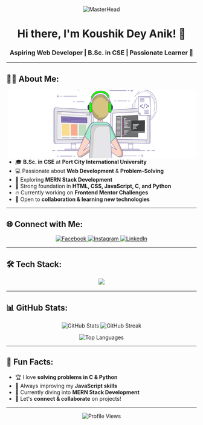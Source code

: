<p align="center">
  <img src="https://i.pinimg.com/originals/90/70/32/9070324cdfc07c68d60eed0c39e77573.gif" alt="MasterHead" width="100%" height="400px"/>
</p>
<h1 align="center">Hi there, I'm Koushik Dey Anik! 👋</h1>
<h3 align="center">Aspiring Web Developer | B.Sc. in CSE | Passionate Learner 🚀</h3>

---

## 👨‍💻 About Me:

<div align="center">
  <img align="right" alt="Coding" width="500" height="180" src="https://raw.githubusercontent.com/leorrose/leorrose/master/readme_header.gif"/>
  
  <div align="left">
    <ul>
      <li>🎓 <b>B.Sc. in CSE</b> at <b>Port City International University</b></li>
      <li>💻 Passionate about <b>Web Development</b> & <b>Problem-Solving</b></li>
      <li>🚀 Exploring <b>MERN Stack Development</b></li>
      <li>🎯 Strong foundation in <b>HTML, CSS, JavaScript, C, and Python</b></li>
      <li>🔥 Currently working on <b>Frontend Mentor Challenges</b></li>
      <li>🤝 Open to <b>collaboration & learning new technologies</b></li>
    </ul>
  </div>
</div>



---

## 🌐 Connect with Me:
<p align="center">
<a href="https://www.facebook.com/share/1BakMPy69M/" target="_blank">
  <img src="https://user-images.githubusercontent.com/74038190/235294010-ec412ef5-e3da-4efa-b1d4-0ab4d4638755.gif" alt="Facebook" width="60" height="60"/>
</a> 
<a href="https://www.instagram.com/koushik_dey_anik?igsh=MWZzNDNvd2V5Y2wxdA==" target="_blank">
  <img src="https://user-images.githubusercontent.com/74038190/235294013-a33e5c43-a01c-43f6-b44d-a406d8b4ab75.gif" alt="Instagram" width="60" height="60"/>
</a> 
<a href="https://www.linkedin.com/in/koushik-dey-anik-97b332343?utm_source=share&utm_campaign=share_via&utm_content=profile&utm_medium=android_app" target="_blank">
  <img src="https://user-images.githubusercontent.com/74038190/235294012-0a55e343-37ad-4b0f-924f-c8431d9d2483.gif" alt="LinkedIn" width="60" height="60"/>
</a>
</p>


---

## 🛠 Tech Stack:
<p align="center">
  <img src="https://skillicons.dev/icons?i=c,html,css,js,mongodb,netlify,react,express,nodejs,github" />
</p>

---

## 📊 GitHub Stats:
<p align="center">
  <img src="https://github-readme-stats.vercel.app/api?username=Koushik9010&theme=radical&hide_border=false&include_all_commits=true&count_private=true" alt="GitHub Stats" width="48%"/>  
  <img src="https://streak-stats.demolab.com/?user=Koushik9010&theme=radical&hide_border=false" alt="GitHub Streak" width="48%"/>
</p>


<p align="center">
  <img src="https://github-readme-stats.vercel.app/api/top-langs/?username=Koushik9010&theme=radical&hide_border=false&include_all_commits=true&count_private=true&layout=compact" alt="Top Languages" width="40%"/>
</p>

---

## 🎯 Fun Facts:
- 🏆 I love **solving problems in C & Python**  
- 🚀 Always improving my **JavaScript skills**  
- 📌 Currently diving into **MERN Stack Development**  
- 💬 Let's **connect & collaborate** on projects!  

---

<p align="center">
  <img src="https://profile-counter.glitch.me/Koushik9010/count.svg" alt="Profile Views"/>
</p>
